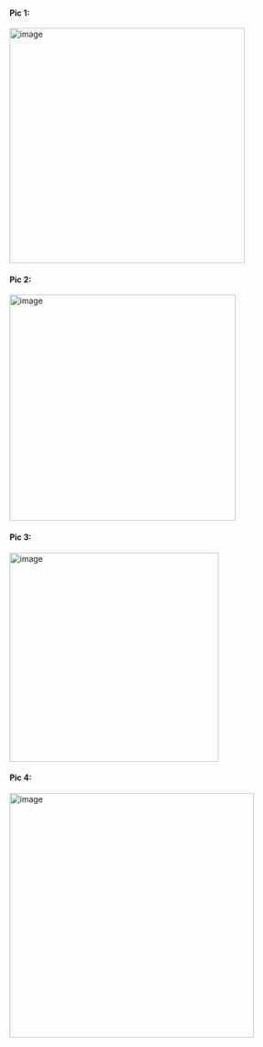 #### Pic 1:

<img width="412" alt="image" src="https://user-images.githubusercontent.com/19905275/206830289-cce974b9-c9eb-43cb-a4cc-6f2cbb5056de.png">

#### Pic 2:

<img width="396" alt="image" src="https://user-images.githubusercontent.com/19905275/206830296-6019f938-7b42-437d-86a9-aebcd5221e8f.png">

#### Pic 3:

<img width="366" alt="image" src="https://user-images.githubusercontent.com/19905275/206830278-1c0a7c46-28f6-434a-9085-338a509567a2.png">

#### Pic 4:

<img width="428" alt="image" src="https://user-images.githubusercontent.com/19905275/206830282-f4921550-62d5-40f2-a800-a508b39eb3d5.png">
